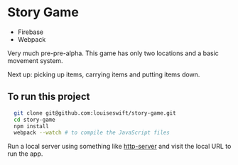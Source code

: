 # Story Game

* Firebase
* Webpack

Very much pre-pre-alpha. This game has only two locations and a basic movement system.

Next up: picking up items, carrying items and putting items down.

## To run this project

```bash
  git clone git@github.com:louiseswift/story-game.git
  cd story-game
  npm install
  webpack --watch # to compile the JavaScript files
```

Run a local server using something like [http-server](https://www.npmjs.com/package/http-server) and visit the local URL to run the app.